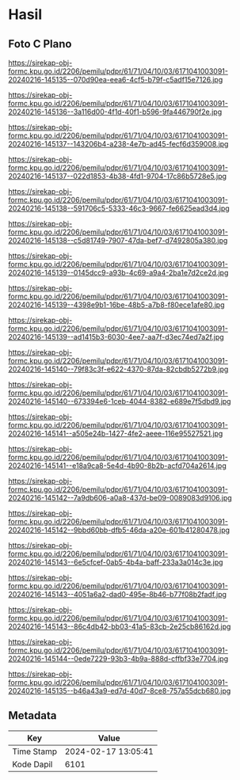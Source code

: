 # Hasil

## Foto C Plano

https://sirekap-obj-formc.kpu.go.id/2206/pemilu/pdpr/61/71/04/10/03/6171041003091-20240216-145135--070d90ea-eea6-4cf5-b79f-c5adf15e7126.jpg

https://sirekap-obj-formc.kpu.go.id/2206/pemilu/pdpr/61/71/04/10/03/6171041003091-20240216-145136--3a116d00-4f1d-40f1-b596-9fa446790f2e.jpg

https://sirekap-obj-formc.kpu.go.id/2206/pemilu/pdpr/61/71/04/10/03/6171041003091-20240216-145137--143206b4-a238-4e7b-ad45-fecf6d359008.jpg

https://sirekap-obj-formc.kpu.go.id/2206/pemilu/pdpr/61/71/04/10/03/6171041003091-20240216-145137--022d1853-4b38-4fd1-9704-17c86b5728e5.jpg

https://sirekap-obj-formc.kpu.go.id/2206/pemilu/pdpr/61/71/04/10/03/6171041003091-20240216-145138--591706c5-5333-46c3-9667-fe6625ead3d4.jpg

https://sirekap-obj-formc.kpu.go.id/2206/pemilu/pdpr/61/71/04/10/03/6171041003091-20240216-145138--c5d81749-7907-47da-bef7-d7492805a380.jpg

https://sirekap-obj-formc.kpu.go.id/2206/pemilu/pdpr/61/71/04/10/03/6171041003091-20240216-145139--0145dcc9-a93b-4c69-a9a4-2ba1e7d2ce2d.jpg

https://sirekap-obj-formc.kpu.go.id/2206/pemilu/pdpr/61/71/04/10/03/6171041003091-20240216-145139--4398e9b1-16be-48b5-a7b8-f80ece1afe80.jpg

https://sirekap-obj-formc.kpu.go.id/2206/pemilu/pdpr/61/71/04/10/03/6171041003091-20240216-145139--ad1415b3-6030-4ee7-aa7f-d3ec74ed7a2f.jpg

https://sirekap-obj-formc.kpu.go.id/2206/pemilu/pdpr/61/71/04/10/03/6171041003091-20240216-145140--79f83c3f-e622-4370-87da-82cbdb5272b9.jpg

https://sirekap-obj-formc.kpu.go.id/2206/pemilu/pdpr/61/71/04/10/03/6171041003091-20240216-145140--673394e6-1ceb-4044-8382-e689e7f5dbd9.jpg

https://sirekap-obj-formc.kpu.go.id/2206/pemilu/pdpr/61/71/04/10/03/6171041003091-20240216-145141--a505e24b-1427-4fe2-aeee-116e95527521.jpg

https://sirekap-obj-formc.kpu.go.id/2206/pemilu/pdpr/61/71/04/10/03/6171041003091-20240216-145141--e18a9ca8-5e4d-4b90-8b2b-acfd704a2614.jpg

https://sirekap-obj-formc.kpu.go.id/2206/pemilu/pdpr/61/71/04/10/03/6171041003091-20240216-145142--7a9db606-a0a8-437d-be09-0089083d9106.jpg

https://sirekap-obj-formc.kpu.go.id/2206/pemilu/pdpr/61/71/04/10/03/6171041003091-20240216-145142--9bbd60bb-dfb5-46da-a20e-601b41280478.jpg

https://sirekap-obj-formc.kpu.go.id/2206/pemilu/pdpr/61/71/04/10/03/6171041003091-20240216-145143--6e5cfcef-0ab5-4b4a-baff-233a3a014c3e.jpg

https://sirekap-obj-formc.kpu.go.id/2206/pemilu/pdpr/61/71/04/10/03/6171041003091-20240216-145143--4051a6a2-dad0-495e-8b46-b77f08b2fadf.jpg

https://sirekap-obj-formc.kpu.go.id/2206/pemilu/pdpr/61/71/04/10/03/6171041003091-20240216-145143--86c4db42-bb03-41a5-83cb-2e25cb86162d.jpg

https://sirekap-obj-formc.kpu.go.id/2206/pemilu/pdpr/61/71/04/10/03/6171041003091-20240216-145144--0ede7229-93b3-4b9a-888d-cffbf33e7704.jpg

https://sirekap-obj-formc.kpu.go.id/2206/pemilu/pdpr/61/71/04/10/03/6171041003091-20240216-145135--b46a43a9-ed7d-40d7-8ce8-757a55dcb680.jpg


## Metadata

| Key        | Value               |
| ---------- | ------------------- |
| Time Stamp | 2024-02-17 13:05:41 |
| Kode Dapil | 6101                |



